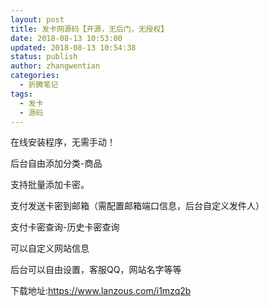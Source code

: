 ```yaml
---
layout: post
title: 发卡网源码【开源，无后门，无授权】
date: 2018-08-13 10:53:00
updated: 2018-08-13 10:54:38
status: publish
author: zhangwentian
categories: 
  - 折腾笔记
tags: 
  - 发卡
  - 源码
---
```



在线安装程序，无需手动！

后台自由添加分类-商品

支持批量添加卡密。

支付发送卡密到邮箱（需配置邮箱端口信息，后台自定义发件人）

支付卡密查询-历史卡密查询

可以自定义网站信息

后台可以自由设置，客服QQ，网站名字等等

下载地址:https://www.lanzous.com/i1mzq2b
